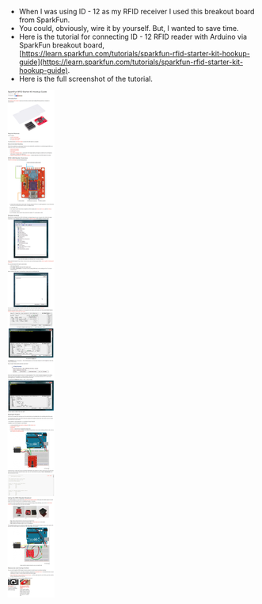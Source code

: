 * When I was using ID - 12 as my RFID receiver I used this breakout board from SparkFun.
* You could, obviously, wire it by yourself. But, I wanted to save time.
* Here is the tutorial for connecting ID - 12 RFID reader with Arduino via SparkFun breakout board, [https://learn.sparkfun.com/tutorials/sparkfun-rfid-starter-kit-hookup-guide](https://learn.sparkfun.com/tutorials/sparkfun-rfid-starter-kit-hookup-guide).
* Here is the full screenshot of the tutorial.

![./20170318-0032-cet-id-12-rfid-sparkfun-starter-kit-tutorial-1.png](./20170318-0032-cet-id-12-rfid-sparkfun-starter-kit-tutorial-1.png)